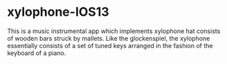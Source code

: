 # xylophone-IOS13
This is a music instrumental app which implements xylophone hat consists of wooden bars struck by mallets. Like the glockenspiel, the xylophone essentially consists of a set of tuned keys arranged in the fashion of the keyboard of a piano.
